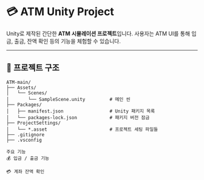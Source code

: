# 💳 ATM Unity Project

Unity로 제작된 간단한 **ATM 시뮬레이션 프로젝트**입니다. 사용자는 ATM UI를 통해 입금, 출금, 잔액 확인 등의 기능을 체험할 수 있습니다.

---

## 📁 프로젝트 구조

```plaintext
ATM-main/
├── Assets/
│   └── Scenes/
│       └── SampleScene.unity         # 메인 씬
├── Packages/
│   ├── manifest.json                 # Unity 패키지 목록
│   └── packages-lock.json            # 패키지 버전 잠금
├── ProjectSettings/
│   └── *.asset                       # 프로젝트 세팅 파일들
├── .gitignore
├── .vsconfig

주요 기능
💰 입금 / 출금 기능

💳 계좌 잔액 확인
